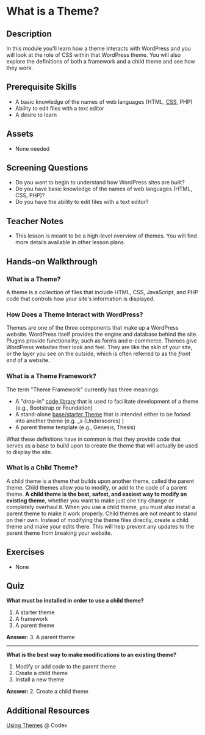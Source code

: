 #  What is a Theme?

## Description

In this module you'll learn how a theme interacts with WordPress and you will look at the role of CSS within that WordPress theme. You will also explore the definitions of both a framework and a child theme and see how they work.

## Prerequisite Skills

*   A basic knowledge of the names of web languages (HTML, [CSS](https://github.com/wptrainingteam/introduction-to-css), PHP)
*   Ability to edit files with a text editor
*   A desire to learn

## Assets

*   None needed

## Screening Questions

*   Do you want to begin to understand how WordPress sites are built?
*   Do you have basic knowledge of the names of web languages (HTML, CSS, PHP)?
*   Do you have the ability to edit files with a text editor?

## Teacher Notes

*   This lesson is meant to be a high-level overview of themes. You will find more details available in other lesson plans.

## Hands-on Walkthrough

### What is a Theme?

A theme is a collection of files that include HTML, CSS, JavaScript, and PHP code that controls how your site's information is displayed.

### How Does a Theme Interact with WordPress?

Themes are one of the three components that make up a WordPress website. WordPress itself provides the engine and database behind the site. Plugins provide functionality; such as forms and e-commerce. Themes give WordPress websites their look and feel. They are like the _skin_ of your site, or the layer you see on the outside, which is often referred to as the _front end_ of a website.

### What is a Theme Framework?

The term "Theme Framework" currently has three meanings:

*   A "drop-in" [code library](http://codex.wordpress.org/Theme_Frameworks#Code_Library "Codex: Code Library") that is used to facilitate development of a theme (e.g., Bootstrap or Foundation)
*   A stand-alone [base/starter Theme](http://codex.wordpress.org/Theme_Frameworks#Base.2FStarter_Theme "Codex: Base/Starter Theme") that is intended either to be forked into another theme (e.g. _s (Underscores) )
*   A parent theme template (e.g., Genesis, Thesis)

What these definitions have in common is that they provide code that serves as a base to build upon to create the theme that will actually be used to display the site.

### What is a Child Theme?

A child theme is a theme that builds upon another theme, called the parent theme. Child themes allow you to modify, or add to the code of a parent theme. **A child theme is the best, safest, and easiest way to modify an existing theme**, whether you want to make just one tiny change or completely overhaul it. When you use a child theme, you must also install a parent theme to make it work properly. Child themes are not meant to stand on their own. Instead of modifying the theme files directly, create a child theme and make your edits there. This will help prevent any updates to the parent theme from breaking your website.

## Exercises

*   None

## Quiz

**What must be installed in order to use a child theme?**

1. A starter theme
2. A framework
3. A parent theme

**Answer:** 3. A parent theme

* * *

**What is the best way to make modifications to an existing theme?**

1. Modify or add code to the parent theme
2. Create a child theme
3. Install a new theme

**Answer:** 2. Create a child theme

## Additional Resources

[Using Themes](https://codex.wordpress.org/Using_Themes) @ Codex
